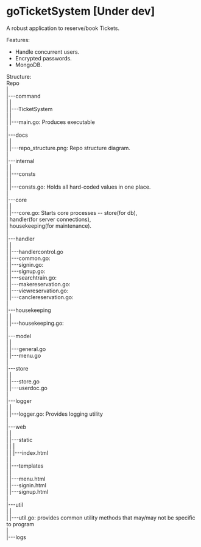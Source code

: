 # goTicketSystem [Under dev]
 
A robust application to reserve/book Tickets.

Features:
- Handle concurrent users.
- Encrypted passwords.
- MongoDB.

Structure:  
   Repo  
   |  
   |---command  
   |   |  
   |   |---TicketSystem  
   |       |  
   |       |---main.go: Produces executable  
   |  
   |---docs  
   |   |  
   |   |---repo_structure.png: Repo structure diagram.  
   |  
   |---internal  
   |   |  
   |   |---consts  
   |       |  
   |       |---consts.go: Holds all hard-coded values in one place.  
   |  
   |---core  
   |   |  
   |   |---core.go: Starts core processes -- store(for db),  
   |                                         handler(for server connections),  
   |                                         housekeeping(for maintenance).  
   |  
   |---handler  
   |   |  
   |   |---handlercontrol.go  
   |   |---common.go:  
   |   |---signin.go:  
   |   |---signup.go:  
   |   |---searchtrain.go:  
   |   |---makereservation.go:  
   |   |---viewreservation.go:  
   |   |---canclereservation.go:  
   |  
   |---housekeeping  
   |   |  
   |   |---housekeeping.go:  
   |  
   |---model  
   |   |  
   |   |---general.go  
   |   |---menu.go  
   |  
   |---store  
   |   |  
   |   |---store.go  
   |   |---userdoc.go  
   |  
   |---logger  
   |   |  
   |   |---logger.go: Provides logging utility  
   |  
   |---web  
   |   |  
   |   |---static  
   |   |   |  
   |   |   |---index.html  
   |   |  
   |   |---templates  
   |       |  
   |       |---menu.html  
   |       |---signin.html  
   |       |---signup.html  
   |  
   |---util  
   |   |  
   |   |---util.go: provides common utility methods that may/may not be specific to program  
   |  
   |---logs  
  